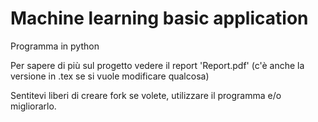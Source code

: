 # Machine learning basic application
 
 Programma in python

 Per sapere di più sul progetto vedere il report 'Report.pdf' (c'è anche la versione in .tex se si vuole modificare qualcosa)

 Sentitevi liberi di creare fork se volete, utilizzare il programma e/o migliorarlo.
